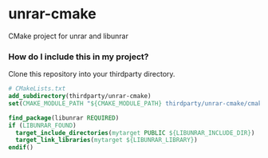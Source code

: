 # unrar-cmake
CMake project for unrar and libunrar

### How do I include this in my project?
Clone this repository into your thirdparty directory.

```cmake
# CMakeLists.txt
add_subdirectory(thirdparty/unrar-cmake)
set(CMAKE_MODULE_PATH "${CMAKE_MODULE_PATH} thirdparty/unrar-cmake/cmake/modules")

find_package(libunrar REQUIRED)
if (LIBUNRAR_FOUND)
  target_include_directories(mytarget PUBLIC ${LIBUNRAR_INCLUDE_DIR})
  target_link_libraries(mytarget ${LIBUNRAR_LIBRARY})
endif()
```
